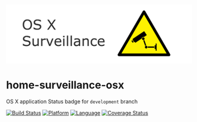 ![surveillance osx](https://github.com/iSapozhnik/home-surveillance-osx/blob/master/Resources/surveillance_scaled.png?raw=true)

# home-surveillance-osx
OS X application
Status badge for `development` branch

[![Build Status](https://travis-ci.org/iSapozhnik/home-surveillance-osx.svg?branch=development)](https://travis-ci.org/iSapozhnik/home-surveillance-osx)
[![Platform](https://img.shields.io/badge/platform-OSX-blue.svg)]()
[![Language](https://img.shields.io/badge/language-swift-orange.svg)]()
[![Coverage Status](https://coveralls.io/repos/github/iSapozhnik/home-surveillance-osx/badge.svg?branch=master)](https://coveralls.io/github/iSapozhnik/home-surveillance-osx?branch=master)